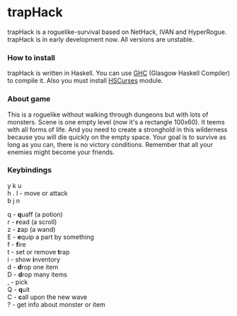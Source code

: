# trapHack
trapHack is a roguelike-survival based on NetHack, IVAN and HyperRogue. trapHack is in early development now. All versions are unstable.
### How to install
trapHack is written in Haskell. You can use [GHC](https://www.haskell.org/ghc/) (Glasgow Haskell Compiler) to compile it. Also you must install [HSCurses](https://hackage.haskell.org/package/hscurses) module.
### About game
This is a roguelike without walking through dungeons but with lots of monsters. Scene is one empty level (now it's a rectangle 100x60). It teems with all forms of life. And you need to create a stronghold in this wilderness because you will die quickly on the empty space. Your goal is to survive as long as you can, there is no victory conditions. Remember that all your enemies might become your friends.
### Keybindings
y k u  
h . l - move or attack  
b j n

q - **q**uaff (a potion)  
r - **r**ead (a scroll)  
z - **z**ap (a wand)  
E - **e**quip a part by something  
f - **f**ire  
t - set or remove **t**rap  
i - show **i**nventory  
d - **d**rop one item  
D - **d**rop many items  
, - pick  
Q - **q**uit  
C - **c**all upon the new wave  
? - get info about monster or item  
